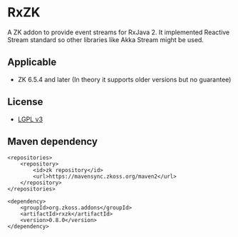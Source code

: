RxZK
========================
A ZK addon to provide event streams for RxJava 2. It implemented Reactive Stream standard so other libraries like Akka Stream might be used.

## Applicable
 * ZK 6.5.4 and later (In theory it supports older versions but no guarantee)

## License
 * [LGPL v3](https://www.gnu.org/licenses/lgpl-3.0.html)

## Maven dependency

    <repositories>
        <repository>
            <id>zk repository</id>
            <url>https://mavensync.zkoss.org/maven2</url>
        </repository>
    </repositories>

    <dependency>
        <groupId>org.zkoss.addons</groupId>
        <artifactId>rxzk</artifactId>
        <version>0.8.0</version>
    </dependency>
